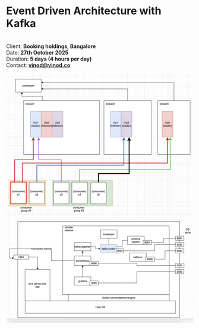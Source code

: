 # Event Driven Architecture with Kafka

<br />Client: **Booking holdings, Bangalore**
<br />Date: **27th October 2025**
<br />Duration: **5 days (4 hours per day)**
<br />Contact: **vinod@vinod.co**

![Kafka Architecture](./kafka-architecture.png)
![Kafka Spring boot infrastructure](./kafka-springboot-infra.png)
